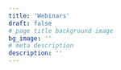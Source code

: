 ```yaml
---
title: 'Webinars'
draft: false
# page title background image
bg_image: ''
# meta description
description: ''
---
```

